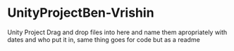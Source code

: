 # UnityProjectBen-Vrishin
Unity Project
Drag and drop files into here and name them apropriately with dates and who put it in, same thing goes for code but as a readme
